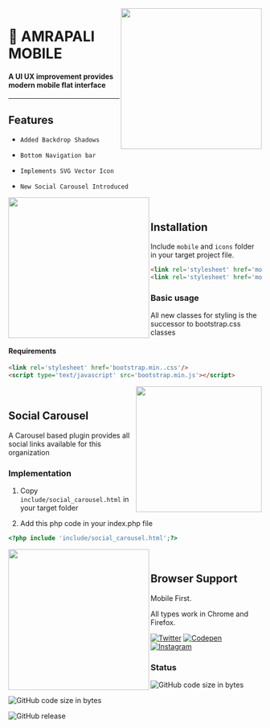 <img align="right" src="https://github.com/vivekverma007/Amrapali-Mobile/blob/master/preview/img_intro.png" width="280" /> 


<p><h1 align="left">📱 AMRAPALI MOBILE</h1></p>

<h4>A UI UX improvement provides modern mobile flat interface </h4>


___

## Features
* `Added Backdrop Shadows`
​

* `Bottom Navigation bar`
​

* `Implements SVG Vector Icon`
​

* `New Social Carousel Introduced`
​




<img align="left" src="https://github.com/vivekverma007/Amrapali-Mobile/blob/master/preview/img_menu.png" width="280" /> 




​
​
​
​
## Installation

Include `mobile` and `icons` folder in your target project file.

```html
<link rel='stylesheet' href='mobile/mobile_res.css'/>
<link rel='stylesheet' href='mobile/flat_styles.css'/>

```
### Basic usage
All new classes for styling is the successor to bootstrap.css classes 
#### Requirements

```html
<link rel='stylesheet' href='bootstrap.min..css'/>
<script type='text/javascript' src='bootstrap.min.js'></script>

```

<img align="right" src="https://github.com/vivekverma007/Amrapali-Mobile/blob/master/preview/img_social.gif" width="250" /> 




​
​
​
​
## Social Carousel

A Carousel based plugin provides all social links available for this organization

### Implementation

1. Copy `include/social_carousel.html` in your target folder

2. Add this php code in your index.php file

```php
<?php include 'include/social_carousel.html';?>
```





<img align="left" src="https://github.com/vivekverma007/Amrapali-Mobile/blob/master/preview/img_opacity.png" width="280" /> 




​
​
​
​


## Browser Support

Mobile First.

All types work in Chrome and Firefox.

[![Twitter](https://img.shields.io/badge/Twitter-@Vivekverma__-blue.svg?style=flat)](http://twitter.com/Vivekverma__)
[![Codepen](https://img.shields.io/badge/Codepen-@vivekverma007-orange.svg?style=flat)](http://codepen.com/vivekverma007)
[![Instagram](https://img.shields.io/badge/Instagram-@vivekverma__-pink.svg?style=flat)](http://instagram.com/vivekverma__)

### Status
![GitHub code size in bytes](https://img.shields.io/github/repo-size/vivekverma007/Amrapali-Mobile.svg?color=orange)

![GitHub code size in bytes](https://img.shields.io/github/languages/code-size/vivekverma007/Amrapali-Mobile.svg?color=yellow)

![GitHub release](https://img.shields.io/badge/release-v.1.024-darklime.svg?style=flat)



